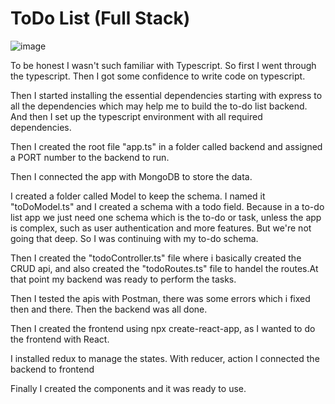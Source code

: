 # ToDo List (Full Stack)

![image](https://github.com/sarthakc20/backendDevelopmentApplications/assets/105372144/70150379-570a-4e87-9183-744e093d7e88)

To be honest I wasn't such familiar with Typescript. So first I went through the typescript. Then I got some confidence to write code on typescript.

Then I started installing the essential dependencies starting with express to all the dependencies which may help me to build the to-do list backend. And then I set up the typescript environment with all required dependencies.


Then I created the root file "app.ts" in a folder called backend and assigned a PORT number to the backend to run.


Then I connected the app with MongoDB to store the data.


I created a folder called Model to keep the schema. I named it "toDoModel.ts" and I created a schema with a todo field. Because in a to-do list app we just need one schema which is the to-do or task, unless the app is complex, such as user authentication and more features. But we're not going that deep. So I was continuing with my to-do schema.

Then I created the "todoController.ts" file where i basically created the CRUD api, and also created the "todoRoutes.ts" file to handel the routes.At that point my backend was ready to perform the tasks.

Then I tested the apis with Postman, there was some errors which i fixed then and there. Then the backend was all done.

Then I created the frontend using npx create-react-app, as I wanted to do the frontend with React.

I installed redux to manage the states. With reducer, action I connected the backend to frontend

Finally I created the components and it was ready to use.


